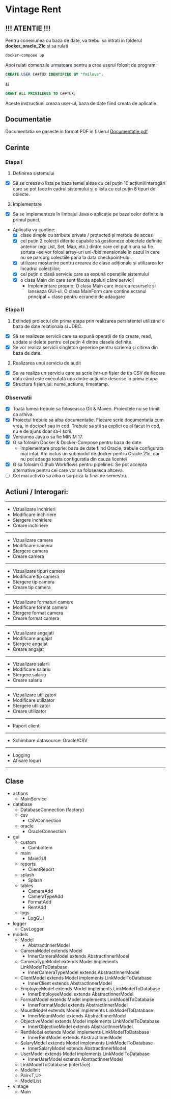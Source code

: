 # Vintage Rent
## !!! ATENTIE !!!
Pentru conexiunea cu baza de date, va trebui sa intrati in folderul **docker_oracle_21c** si sa rulati

```bash
docker-compose up
```

Apoi rulati comenzile urmatoare pentru a crea userul folosit de program:
```sql
CREATE USER C##TUX IDENTIFIED BY "fmilove";
```
si
```sql
GRANT ALL PRIVILEGES TO C##TUX;
```

Aceste instructiuni creaza user-ul, baza de date fiind creata de aplicatie.

## Documentatie
Documentatia se gaseste in format PDF in fisierul [Documentatie.pdf](https://github.com/fredtux/VintageRent/blob/main/Documentatie.pdf)

## Cerinte
### Etapa I
1. Definirea sistemului
- [x] Să se creeze o lista pe baza temei alese cu cel puțin 10 acțiuni/interogări care se pot face în cadrul sistemului și o lista cu cel puțin 8 tipuri de obiecte.
2. Implementare
- [x] Sa se implementeze în limbajul Java o aplicație pe baza celor definite la primul punct.
- Aplicatia va contine:
  - [x] clase simple cu atribute private / protected și metode de acces
  - [x] cel puțin 2 colecții diferite capabile să gestioneze obiectele definite anterior (eg: List, Set, Map, etc.) dintre care cel puțin una sa fie sortata –se vor folosi array-uri uni-/bidimensionale în cazul în care nu se parcurg colectiile pana la data checkpoint-ului.
  - [x] utilizare moștenire pentru crearea de clase adiționale și utilizarea lor încadrul colecțiilor;
  - [x] cel puțin o clasă serviciu care sa expună operațiile sistemului
  - [x] o clasa Main din care sunt făcute apeluri către servicii
    - Implementare proprie: O clasa Main care incarca resursele si lanseaza GUI-ul. O clasa MainForm care contine ecranul principal + clase pentru ecranele de adaugare

### Etapa II
1. Extindeți proiectul din prima etapa prin realizarea persistentei utilizând o baza de date relationala si JDBC.
- [x] Să se realizeze servicii care sa expună operații de tip create, read, update si delete pentru cel puțin 4 dintre clasele definite.
- [x] Se vor realiza servicii singleton generice pentru scrierea și citirea din baza de date.
2. Realizarea unui serviciu de audit
- [x] Se va realiza un serviciu care sa scrie într-un fișier de tip CSV de fiecare data când este executată una dintre acțiunile descrise în prima etapa.
- [x] Structura fișierului: nume_actiune, timestamp.

### Observatii
- [x] Toata lumea trebuie sa foloseasca Git & Maven. Proiectele nu se trimit ca arhiva.
- [x] Proiectul trebuie sa aiba documentatie. Fiecare scrie documentatia cum vrea, in doc/pdf sau in cod. Trebuie sa stii sa explici ce ai facut in cod, nu e de ajuns doar sa-l scrii.
- [x] Versiunea Java o sa fie MINIM 17.
- [x] O sa folosim Docker & Docker-Compose pentru baza de date.
  - Implementare proprie: baza de date fiind Oracle, trebuie configurata mai intai. Am inclus un submodul de docker pentru Oracle 21c, dar nu pot adauga toata configuratia din cauza licentei
- [x] O sa folosim Github Workflows pentru pipelines. Se pot accepta alternative pentru cei care vor sa foloseasca altceva.
- [ ] Cei mai activi o sa aiba o surpriza la final de semestru.

## Actiuni / Interogari:
___
- Vizualizare inchirieri
- Modificare inchiriere
- Stergere inchiriere
- Creare inchiriere
___
- Vizualizare camere
- Modificare camera
- Stergere camera
- Creare camera
___
- Vizualizare tipuri camere
- Modificare tip camera
- Stergere tip camera
- Creare tip camera
___
- Vizualizare formaturi camere
- Modificare format camera
- Stergere format camera
- Creare format camera
___
- Vizualizare angajati
- Modificare angajat
- Stergere angajat
- Creare angajat
___
- Vizualizare salarii
- Modificare salariu
- Stergere salariu
- Creare salariu
___
- Vizualizare utilizatori
- Modificare utilizator
- Stergere utilizator
- Creare utilizator
___
- Raport clienti
___
- Schimbare datasource: Oracle/CSV
___
- Logging
- Afisare loguri
___

## Clase
- actions
  - MainService
- database
  - DatabaseConnection (factory)
  - csv
    - CSVConnection
  - oracle
    - OracleConnection
- gui
  - custom
    - ComboItem
  - main
    - MainGUI
  - reports
    - ClientReport
  - splash
    - Splash
  - tables
    - CameraAdd
    - CameraTypeAdd
    - FormatAdd
    - RentAdd
  - logs
    - LogGUI
- logger
  - CsvLogger
- models
  - Model
    - AbstractInnerModel 
  - CameraModel extends Model
    - InnerCameraModel extends AbstractInnerModel
  - CameraTypeModel extends Model implements LinkModelToDatabase
    - InnerCameraTypeModel extends AbstractInnerModel
  - ClientModel extends Model implements LinkModelToDatabase
    - InnerClient extends AbstractInnerModel
  - EmployeeModel extends Model implements LinkModelToDatabase
    - InnerEmployeeModel extends AbstractInnerModel
  - FormatModel extends Model implements LinkModelToDatabase
    - InnerFormatModel extends AbstractInnerModel
  - MountModel extends Model implements LinkModelToDatabase
    - InnerMountModel extends AbstractInnerModel
  - ObjectiveModel extends Model implements LinkModelToDatabase
    - InnerObjectiveModel extends AbstractInnerModel
  - RentModel extends Model implements LinkModelToDatabase
    - InnerRentModel extends AbstractInnerModel
  - SalaryModel extends Model implements LinkModelToDatabase
    - InnerSalaryModel extends AbstractInnerModel
  - UserModel extends Model implements LinkModelToDatabase
    - InnerUserModel extends AbstractInnerModel
  - LinkModelToDatabase (interface)
  - ModelInit
  - Pair<T,U>
  - ModelList<T>
- vintage
  - Main